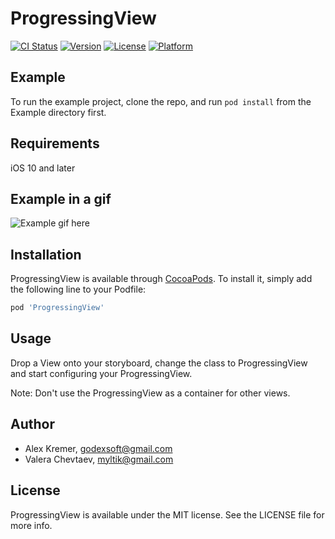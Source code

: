 # ProgressingView

[![CI Status](http://img.shields.io/travis/chupakabr/ProgressingView.svg?style=flat)](https://travis-ci.org/chupakabr/ProgressingView)
[![Version](https://img.shields.io/cocoapods/v/ProgressingView.svg?style=flat)](http://cocoapods.org/pods/ProgressingView)
[![License](https://img.shields.io/cocoapods/l/ProgressingView.svg?style=flat)](http://cocoapods.org/pods/ProgressingView)
[![Platform](https://img.shields.io/cocoapods/p/ProgressingView.svg?style=flat)](http://cocoapods.org/pods/ProgressingView)

## Example

To run the example project, clone the repo, and run `pod install` from the Example directory first.

## Requirements

iOS 10 and later

## Example in a gif

![Example gif here](https://media.giphy.com/media/5BPTxOQ5aA17UXJbDe/giphy.gif)

## Installation

ProgressingView is available through [CocoaPods](http://cocoapods.org). To install
it, simply add the following line to your Podfile:

```ruby
pod 'ProgressingView'
```
## Usage

Drop a View onto your storyboard, change the class to ProgressingView and start configuring your ProgressingView.

Note: Don't use the ProgressingView as a container for other views.

## Author

- Alex Kremer, godexsoft@gmail.com
- Valera Chevtaev, myltik@gmail.com


## License

ProgressingView is available under the MIT license. See the LICENSE file for more info.

